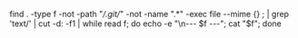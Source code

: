 find . -type f -not -path "*/.git/*" -not -name ".*" -exec file --mime {} \; | grep 'text/' | cut -d: -f1 | while read f; do echo -e "\n--- $f ---"; cat "$f"; done